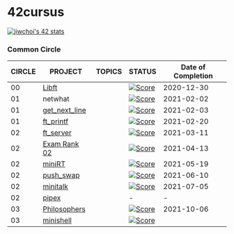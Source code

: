 # 42cursus

[![jiwchoi's 42 stats](https://badge42.herokuapp.com/api/stats/jiwchoi)](https://github.com/JaeSeoKim/badge42)


### Common Circle

| CIRCLE | PROJECT                            | TOPICS | STATUS                                                                                                               | Date of Completion |
| ------ | ---------------------------------- | ------ | -------------------------------------------------------------------------------------------------------------------- | ------------------ |
| 00     | [Libft](./0_libft)                 |        | [![Score](https://badge42.herokuapp.com/api/project/jiwchoi/Libft)](https://github.com/JaeSeoKim/badge42)            | 2020-12-30 |
| 01     | netwhat                            |        | [![Score](https://badge42.herokuapp.com/api/project/jiwchoi/netwhat)](https://github.com/JaeSeoKim/badge42)          | 2021-02-02 |
| 01     | [get_next_line](./1_get_next_line) |        | [![Score](https://badge42.herokuapp.com/api/project/jiwchoi/get_next_line)](https://github.com/JaeSeoKim/badge42)    | 2021-02-03 |
| 01     | [ft_printf](https://github.com/Jiwon-Choi/ft_printf)         |        | [![Score](https://badge42.herokuapp.com/api/project/jiwchoi/ft_printf)](https://github.com/JaeSeoKim/badge42)        | 2021-02-20 |
| 02     | [ft_server](./2_ft_server)         |        | [![Score](https://badge42.herokuapp.com/api/project/jiwchoi/ft_server)](https://github.com/JaeSeoKim/badge42)        | 2021-03-11 |
| 02     | [Exam Rank 02](./2_examrank02)     |        | [![Score](https://badge42.herokuapp.com/api/project/jiwchoi/Exam%20Rank%2002)](https://github.com/JaeSeoKim/badge42) | 2021-04-13 |
| 02     | [miniRT](https://github.com/Jiwon-Choi/miniRT)               |        | [![Score](https://badge42.herokuapp.com/api/project/jiwchoi/miniRT)](https://github.com/JaeSeoKim/badge42)           | 2021-05-19 |
| 02     | [push_swap](./2_push_swap)         |        | [![Score](https://badge42.herokuapp.com/api/project/jiwchoi/push_swap)](https://github.com/JaeSeoKim/badge42)        | 2021-06-10 |
| 02     | [minitalk](./2_minitalk)           |        | [![Score](https://badge42.herokuapp.com/api/project/jiwchoi/minitalk)](https://github.com/JaeSeoKim/badge42)         | 2021-07-05 |
| 02     | [pipex](./2_pipex)                 |        | -                                                                                                                    | -          |
| 03     | [Philosophers](https://github.com/Jiwon-Choi/Philosophers)   |        | [![Score](https://badge42.herokuapp.com/api/project/jiwchoi/Philosophers)](https://github.com/JaeSeoKim/badge42)     | 2021-10-06 |
| 03     | [minishell](https://github.com/Jiwon-Choi/minishell)         |        | [![Score](https://badge42.herokuapp.com/api/project/jiwchoi/minishell)](https://github.com/JaeSeoKim/badge42)        | |
